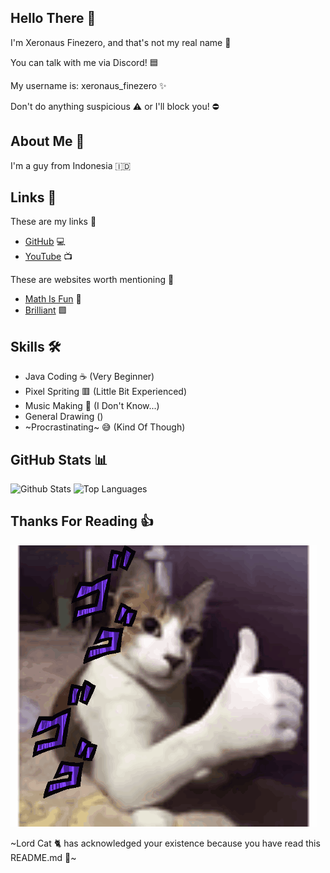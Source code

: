 ## Hello There 👋
I'm Xeronaus Finezero, and that's not my real name 👀

You can talk with me via Discord! 🟦

My username is: xeronaus_finezero ✨

Don't do anything suspicious ⚠️ or I'll block you! ⛔

## About Me 🧻
I'm a guy from Indonesia 🇮🇩

## Links 🔗
These are my links 🚩
- [GitHub](https://github.com/Xeronaus) 💻
- [YouTube](https://youtube.com/@Xeronaus) 📺

These are websites worth mentioning 📌
- [Math Is Fun](https://www.mathsisfun.com) 🔢
- [Brilliant](https://brilliant.org) 🟩

## Skills 🛠️
- Java Coding ☕ (Very Beginner)
- Pixel Spriting 🟥 (Little Bit Experienced)
- Music Making 🎵 (I Don't Know...)
- General Drawing ()
- ~Procrastinating~ 😅 (Kind Of Though)

## GitHub Stats 📊

![Github Stats](https://github-readme-stats.vercel.app/api?username=Xeronaus&count_private=true&show_icons=true&include_all_commits=true&hide_border=true&count_private=true&theme=transparent)
![Top Languages](https://github-readme-stats.vercel.app/api/top-langs/?username=Xeronaus&show_icons=true&include_all_commits=true&hide_border=true&count_private=true&theme=transparent&langs_count=10)

## Thanks For Reading 👍

![GIF](https://github.com/Xeronaus/Xeronaus/blob/main/cat-jojo.gif)

~Lord Cat 🐈 has acknowledged your existence because you have read this README.md 📕~